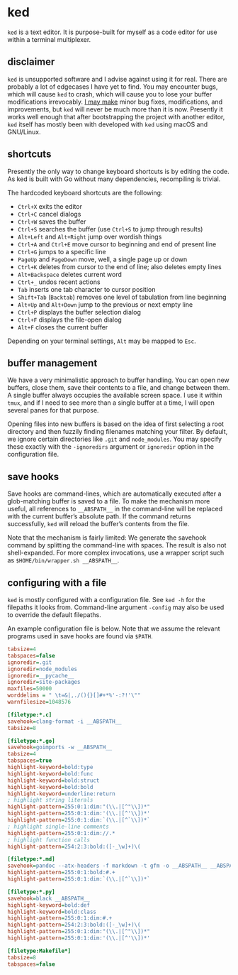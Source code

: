 # ked

`ked` is a text editor. It is purpose-built for myself as a code editor
for use within a terminal multiplexer.

## disclaimer

`ked` is unsupported software and I advise against using it for real.
There are probably a lot of edgecases I have yet to find. You may
encounter bugs, which will cause `ked` to crash, which will cause you to
lose your buffer modifications irrevocably. [I may make](TODO.md) minor
bug fixes, modifications, and improvements, but `ked` will never be much
more than it is now. Presently it works well enough that after
bootstrapping the project with another editor, `ked` itself has mostly
been with developed with `ked` using macOS and GNU/Linux.

## shortcuts

Presently the only way to change keyboard shortcuts is by editing the
code. As ked is built with Go without many dependencies, recompiling is
trivial.

The hardcoded keyboard shortcuts are the following:

  - `Ctrl+X` exits the editor
  - `Ctrl+C` cancel dialogs
  - `Ctrl+W` saves the buffer
  - `Ctrl+S` searches the buffer (use `Ctrl+S` to jump through results)
  - `Alt+Left` and `Alt+Right` jump over wordish things
  - `Ctrl+A` and `Ctrl+E` move cursor to beginning and end of present
    line
  - `Ctrl+G` jumps to a specific line
  - `PageUp` and `PageDown` move, well, a single page up or down
  - `Ctrl+K` deletes from cursor to the end of line; also deletes empty
    lines
  - `Alt+Backspace` deletes current word
  - `Ctrl+_` undos recent actions
  - `Tab` inserts one tab character to cursor position
  - `Shift+Tab` (`Backtab`) removes one level of tabulation from line
    beginning
  - `Alt+Up` and `Alt+Down` jump to the previous or next empty line
  - `Ctrl+P` displays the buffer selection dialog
  - `Ctrl+F` displays the file-open dialog
  - `Alt+F` closes the current buffer

Depending on your terminal settings, `Alt` may be mapped to `Esc`.

## buffer management

We have a very minimalistic approach to buffer handling. You can open
new buffers, close them, save their contents to a file, and change
between them. A single buffer always occupies the available screen
space. I use it within `tmux`, and if I need to see more than a single
buffer at a time, I will open several panes for that purpose.

Opening files into new buffers is based on the idea of first selecting a
root directory and then fuzzily finding filenames matching your filter.
By default, we ignore certain directories like `.git` and
`node_modules`. You may specify these exactly with the `-ignoredirs`
argument or `ignoredir` option in the configuration file.

## save hooks

Save hooks are command-lines, which are automatically executed after a
glob-matching buffer is saved to a file. To make the mechanism more
useful, all references to `__ABSPATH__` in the command-line will be
replaced with the current buffer’s absolute path. If the command returns
successfully, `ked` will reload the buffer’s contents from the file.

Note that the mechanism is fairly limited: We generate the savehook
command by splitting the command-line with spaces. The result is also
not shell-expanded. For more complex invocations, use a wrapper script
such as `$HOME/bin/wrapper.sh __ABSPATH__`.

## configuring with a file

`ked` is mostly configured with a configuration file. See `ked -h` for
the filepaths it looks from. Command-line argument `-config` may also be
used to override the default filepaths.

An example configuration file is below. Note that we assume the relevant
programs used in save hooks are found via `$PATH`.

``` ini
tabsize=4
tabspaces=false
ignoredir=.git
ignoredir=node_modules
ignoredir=__pycache__
ignoredir=site-packages
maxfiles=50000
worddelims = " \t=&|,./(){}[]#+*%'-:?!'\""
warnfilesize=1048576

[filetype:*.c]
savehook=clang-format -i __ABSPATH__
tabsize=8

[filetype:*.go]
savehook=goimports -w __ABSPATH__
tabsize=4
tabspaces=true
highlight-keyword=bold:type
highlight-keyword=bold:func
highlight-keyword=bold:struct
highlight-keyword=bold:bold
highlight-keyword=underline:return
; highlight string literals
highlight-pattern=255:0:1:dim:"(\\.|[^"\\])*"
highlight-pattern=255:0:1:dim:'(\\.|[^'\\])*'
highlight-pattern=255:0:1:dim:`(\\.|[^`\\])*`
; highlight single-line comments
highlight-pattern=255:0:1:dim://.*
; highlight function calls
highlight-pattern=254:2:3:bold:([-_\w]+)\(

[filetype:*.md]
savehook=pandoc --atx-headers -f markdown -t gfm -o __ABSPATH__ __ABSPATH__
highlight-pattern=255:0:1:bold:#.+
highlight-pattern=255:0:1:dim:`(\\.|[^`\\])*`

[filetype:*.py]
savehook=black __ABSPATH__
highlight-keyword=bold:def
highlight-keyword=bold:class
highlight-pattern=255:0:1:dim:#.+
highlight-pattern=254:2:3:bold:([-_\w]+)\(
highlight-pattern=255:0:1:dim:"(\\.|[^"\\])*"
highlight-pattern=255:0:1:dim:'(\\.|[^'\\])*'

[filetype:Makefile*]
tabsize=8
tabspaces=false
```
